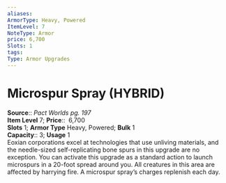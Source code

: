 ```yaml
---
aliases: 
ArmorType: Heavy, Powered
ItemLevel: 7
NoteType: Armor
price: 6,700
Slots: 1
tags: 
Type: Armor Upgrades
---
```


# Microspur Spray (HYBRID)

**Source**:: _Pact Worlds pg. 197_  
**Item Level** 7;
**Price**::  6,700  
**Slots** 1; **Armor Type** Heavy, Powered; **Bulk** 1  
**Capacity**:: 3; **Usage** 1  
Eoxian corporations excel at technologies that use unliving materials, and the needle-sized self-replicating bone spurs in this upgrade are no exception. You can activate this upgrade as a standard action to launch microspurs in a 20-foot spread around you. All creatures in this area are affected by harrying fire. A microspur spray’s charges replenish each day.
